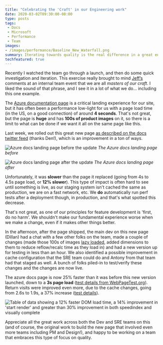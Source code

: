```yaml
---
title: "Celebrating the 'Craft' in our Engineering work"
date: 2020-03-02T09:30:00-08:00
type: posts
tags:
 - Docs
 - Microsoft
 - Performance
 - Team
images:
- /images/performance/Baseline_New_Waterfall.png
summary: Iterating towards quality is the real difference in a great engineering team
techfeatured: true
---
```

Recently I watched the team go through a launch, and then do some quick investigation and iteration. This exercise really brought to mind [Jeff’s](https://twitter.com/jeffsand) comments at an internal team event that we are all _masters of our craft_. I liked the sound of that phrase, and I see it in a lot of what we do… including this one example.

The [Azure documentation page](https://docs.microsoft.com/azure) is a critical landing experience for our site, but it has often been a performance low-light for us with a page load time (in the US, on a good connection) of around **4 seconds**. That's not great, but the page is **huge** and has **100s of product images** on it, so there is a limit to what can be done if we want it all on the same page like this.

Last week, we rolled out this great new page [as described on the docs twitter feed](https://twitter.com/docsmsft/status/1232337249502519301) (thanks Den!), which is an improvement in a ton of ways.

![Azure docs landing page before the update](/images/craft/page_before.png)
_The Azure docs landing page before_

![Azure docs landing page after the update](/images/craft/page_after.png)
_The Azure docs landing page after_

Unfortunately, it was **slower** than the page it replaced (going from 4s to 4.5s page load, or **12% slower**). This type of impact is often hard to see until something is live, as our staging system isn't cached the same as production, we are on a fast network, etc. We **do** automatically run perf tests after a deployment though, in production, and that's what spotted this decrease.

That's not great, as one of our principles for feature development is 'first, do no harm'. We shouldn't make our fundamental experience worse when we make a change, even if it makes other things better.

In the afternoon, after the page shipped, the main dev on this new page (Dillan) had a chat with a few other folks on the team, made a couple of changes (made those 100s of images [lazy loaded](https://web.dev/native-lazy-loading/), added dimensions to them to reduce reflow/recalc time as they load in) and had a new version up for testing in less than an hour. We also identified a possible improvement in cache configuration that the SRE team could do and Antony from that team had that staged as well. A bunch of folks piled-in to test/verify these changes and the changes are now live.

The azure docs page is now 25% faster than it was before this new version launched, down to a **3s page load** ([test details from WebPageTest.org](https://webpagetest.org/video/compare.php?tests=200228_6Q_0ea18bc28d457968fa3885b601adb7ff,200225_73_9ec560bc97660b49b340f19fbfe34cff,200204_RR_8a079e1adfdbd2491bbc453f02ed31e2)). Return visits were improved even more, due to the cache changes, going from 2.6s to 1.9s, a 37% increase ([test details](https://webpagetest.org/video/compare.php?tests=200228_6Q_0ea18bc28d457968fa3885b601adb7ff-c:1,200225_73_9ec560bc97660b49b340f19fbfe34cff-c:1,200204_RR_8a079e1adfdbd2491bbc453f02ed31e2-c:1)).

![Table of data showing a 12% faster DOM load time, a 14% improvement in 'start render' and greater than 30% improvement in both speedindex and visually complete](/images/craft/speedcurve_before_after.png)

Appreciate all the great work across both the Dev and SRE teams on this (and of course, the original work to build the new page that involved even more teams including PM and Design!), and happy to be working on a team that embraces this type of focus on quality.
